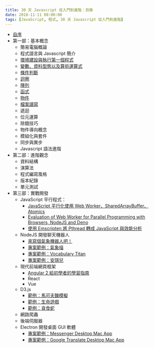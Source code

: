 ```yaml
---
title: 30 天 Javascript 從入門到進階：目錄
date: 2018-11-11 00:00:00
tags: [JavaScript, 程式, 30 天 Javascript 從入門到進階]
---
```


- [自序](/post/2018/11/master_js/preface/)
- 第一部：基本概念
  - 簡易電腦概論
  - 程式語言與 Javascript 簡介
  - [環境建設與執行第一個程式](/post/2018/11/master_js/setups/)
  - [變數、資料型態以及算術運算式](/post/2018/11/master_js/variables/)
  - [條件判斷](/post/2018/11/master_js/condition/)
  - [迴圈](/post/2018/11/master_js/loop/)
  - [陣列](/post/2018/11/master_js/array/)
  - [函式](/post/2018/11/master_js/function/)
  - [物件](/post/2018/11/master_js/object/)
  - [檔案讀寫](/post/2018/11/master_js/file-io/)
  - 遞迴
  - 位元運算
  - 除錯技巧
  - 物件導向概念
  - 模組化與套件
  - 同步與異步
  - Javascript 語法進階
- 第二部：進階觀念
  - 資料結構
  - 演算法
  - 程式編寫風格
  - 版本紀錄
  - 單元測試
- 第三部：實戰開發
  - JavaScript 平行程式：
    - [JavaScript 平行化使用 Web Worker、SharedArrayBuffer、Atomics](/post/2020/02/web/js-parallel-worker-sharedarraybuffer/)
    - [Evaluation of Web Worker for Parallel Programming with Browsers, NodeJS and Deno](/post/2020/06/js/web-worker-evaluation/)
    - [使用 Emscripten 將 Pthread 轉成 JavaScript 與效能分析](/post/2020/07/js/emscripten-pthread-to-js/)
  - NodeJS 開發聊天機器人
    - [來寫個氣象機器人吧！](/post/2018/05/weather_bot/)
    - [專案範例：氣象喵](https://github.com/weather-bot/WxKitty)
    - [專案範例：Vocabulary Titan](https://github.com/tigercosmos/vocabulary-titan)
    - [專案範例：安琪兒](https://github.com/tigercosmos/angel)
  - 現代前端網頁框架
    - [Angular 2 給初學者的學習指南](/post/2017/01/angular/angular2_30/)
    - React
    - Vue
  - D3.js
    - [範例：馬可夫鍊模擬](/post/2016/03/markov-chain-simulation/)
    - [範例：生命遊戲](https://ithelp.ithome.com.tw/articles/10189054)
    - [範例：貪食蛇](https://ithelp.ithome.com.tw/articles/10189054)
  - 網路爬蟲
  - 後端伺服器
  - Electron 開發桌面 GUI 軟體
    - [專案範例：Messenger Desktop Mac App](https://github.com/tigercosmos/messenger_desktop)
    - [專案範例：Google Translate Desktop Mac App](https://github.com/tigercosmos/google_translate_desktop)